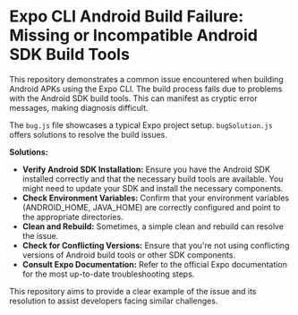 # Expo CLI Android Build Failure: Missing or Incompatible Android SDK Build Tools

This repository demonstrates a common issue encountered when building Android APKs using the Expo CLI. The build process fails due to problems with the Android SDK build tools.  This can manifest as cryptic error messages, making diagnosis difficult.

The `bug.js` file showcases a typical Expo project setup.  `bugSolution.js` offers solutions to resolve the build issues.

**Solutions:**

* **Verify Android SDK Installation:** Ensure you have the Android SDK installed correctly and that the necessary build tools are available. You might need to update your SDK and install the necessary components.
* **Check Environment Variables:** Confirm that your environment variables (ANDROID_HOME, JAVA_HOME) are correctly configured and point to the appropriate directories.
* **Clean and Rebuild:** Sometimes, a simple clean and rebuild can resolve the issue.
* **Check for Conflicting Versions:** Ensure that you're not using conflicting versions of Android build tools or other SDK components.
* **Consult Expo Documentation:** Refer to the official Expo documentation for the most up-to-date troubleshooting steps.

This repository aims to provide a clear example of the issue and its resolution to assist developers facing similar challenges.